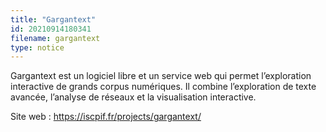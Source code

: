 ```yaml
---
title: "Gargantext"
id: 20210914180341
filename: gargantext
type: notice
---
```


Gargantext est un logiciel libre et un service web qui permet l’exploration interactive de grands corpus numériques. Il combine l’exploration de texte avancée, l’analyse de réseaux et la visualisation interactive.

Site web : <https://iscpif.fr/projects/gargantext/>

